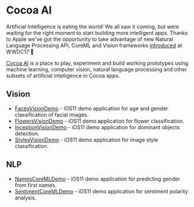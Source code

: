 # Cocoa AI

Artificial Intelligence is eating the world! We all saw it coming, but were
waiting for the right moment to start building more intelligent apps.
Thanks to Apple we've got the opportunity to take advantage of new Natural
Language Processing API, CoreML and Vision frameworks
[introduced](https://developer.apple.com/machine-learning/) at WWDC17 🎉

[Cocoa AI](https://github.com/cocoa-ai) is a place to play, experiment and
build working prototypes using machine learning, computer vision, natural
language processing and other subsets of artificial intelligence in Cocoa apps.

## Vision
- [FacesVisionDemo](https://github.com/cocoa-ai/FacesVisionDemo) - iOS11 demo
application for age and gender classification of facial images.
- [FlowersVisionDemo](https://github.com/cocoa-ai/FlowersVisionDemo) - iOS11
demo application for flower classification.
- [InceptionVisionDemo](https://github.com/cocoa-ai/InceptionVisionDemo) - iOS11
demo application for dominant objects detection.
- [StylesVisionDemo](https://github.com/cocoa-ai/StylesVisionDemo) - iOS11 demo
application for image style classification.

## NLP

- [NamesCoreMLDemo](https://github.com/cocoa-ai/NamesCoreMLDemo) - iOS11 demo 
application for predicting gender from first names.
- [SentimentCoreMLDemo](https://github.com/cocoa-ai/SentimentCoreMLDemo) - iOS11 
demo application for sentiment polarity analysis.
